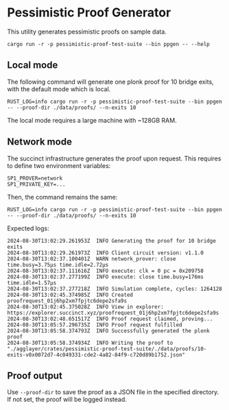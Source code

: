 # Pessimistic Proof Generator

This utility generates pessimistic proofs on sample data.

```
cargo run -r -p pessimistic-proof-test-suite --bin ppgen -- --help
```

## Local mode

The following command will generate one plonk proof for 10 bridge exits, with the default mode which is local.

```
RUST_LOG=info cargo run -r -p pessimistic-proof-test-suite --bin ppgen -- --proof-dir ./data/proofs/ --n-exits 10
```

The local mode requires a large machine with ~128GB RAM.

## Network mode

The succinct infrastructure generates the proof upon request. This requires to define two environment variables:

```
SP1_PROVER=network
SP1_PRIVATE_KEY=...
```

Then, the command remains the same:

```
RUST_LOG=info cargo run -r -p pessimistic-proof-test-suite --bin ppgen -- --proof-dir ./data/proofs/ --n-exits 10
```

Expected logs:

```
2024-08-30T13:02:29.261953Z  INFO Generating the proof for 10 bridge exits
2024-08-30T13:02:29.261973Z  INFO Client circuit version: v1.1.0
2024-08-30T13:02:37.100401Z  WARN network_prover: close time.busy=3.75µs time.idle=2.72µs
2024-08-30T13:02:37.111616Z  INFO execute: clk = 0 pc = 0x209758
2024-08-30T13:02:37.277199Z  INFO execute: close time.busy=176ms time.idle=1.57µs
2024-08-30T13:02:37.277218Z  INFO Simulation complete, cycles: 1264128
2024-08-30T13:02:45.374985Z  INFO Created proofrequest_01j6hp2xm7fpjtc6depe2sfa9s
2024-08-30T13:02:45.375028Z  INFO View in explorer: https://explorer.succinct.xyz/proofrequest_01j6hp2xm7fpjtc6depe2sfa9s
2024-08-30T13:02:48.651517Z  INFO Proof request claimed, proving...
2024-08-30T13:05:57.296735Z  INFO Proof request fulfilled
2024-08-30T13:05:58.374793Z  INFO Successfully generated the plonk proof
2024-08-30T13:05:58.374934Z  INFO Writing the proof to "./agglayer/crates/pessimistic-proof-test-suite/./data/proofs/10-exits-v0x0072d7-4c049331-cde2-4a82-84f9-c720d89b1752.json"
```

## Proof output

Use `--proof-dir` to save the proof as a JSON file in the specified directory. If not set, the proof will be logged instead.
